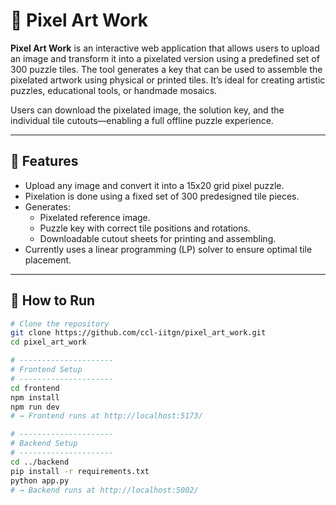 # 🧩 Pixel Art Work

**Pixel Art Work** is an interactive web application that allows users to upload an image and transform it into a pixelated version using a predefined set of 300 puzzle tiles. The tool generates a key that can be used to assemble the pixelated artwork using physical or printed tiles. It’s ideal for creating artistic puzzles, educational tools, or handmade mosaics.

Users can download the pixelated image, the solution key, and the individual tile cutouts—enabling a full offline puzzle experience.

---



## 🔧 Features

- Upload any image and convert it into a 15x20 grid pixel puzzle.
- Pixelation is done using a fixed set of 300 predesigned tile pieces.
- Generates:
  - Pixelated reference image.
  - Puzzle key with correct tile positions and rotations.
  - Downloadable cutout sheets for printing and assembling.
- Currently uses a linear programming (LP) solver to ensure optimal tile placement.

---

## 🧪 How to Run

```bash
# Clone the repository
git clone https://github.com/ccl-iitgn/pixel_art_work.git
cd pixel_art_work

# ---------------------
# Frontend Setup
# ---------------------
cd frontend
npm install
npm run dev
# → Frontend runs at http://localhost:5173/

# ---------------------
# Backend Setup
# ---------------------
cd ../backend
pip install -r requirements.txt
python app.py
# → Backend runs at http://localhost:5002/
